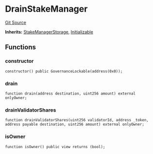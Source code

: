 # DrainStakeManager
[Git Source](https://github.com/TOKnetwork/contracts/blob/155f729fd8db0676297384375468d4d45b8aa44e/contracts/common/misc/DrainStakeManager.sol)

**Inherits:**
[StakeManagerStorage](/contracts/staking/stakeManager/StakeManagerStorage.sol/contract.StakeManagerStorage.md), [Initializable](/contracts/common/mixin/Initializable.sol/contract.Initializable.md)


## Functions
### constructor


```solidity
constructor() public GovernanceLockable(address(0x0));
```

### drain


```solidity
function drain(address destination, uint256 amount) external onlyOwner;
```

### drainValidatorShares


```solidity
function drainValidatorShares(uint256 validatorId, address _token, address payable destination, uint256 amount) external onlyOwner;
```

### isOwner


```solidity
function isOwner() public view returns (bool);
```

